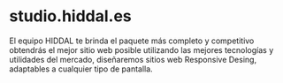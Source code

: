 # studio.hiddal.es
El equipo HIDDAL te brinda el paquete más completo y competitivo obtendrás el mejor sitio web posible utilizando las mejores tecnologías y utilidades del mercado, diseñaremos sitios web Responsive Desing, adaptables a cualquier tipo de pantalla.
